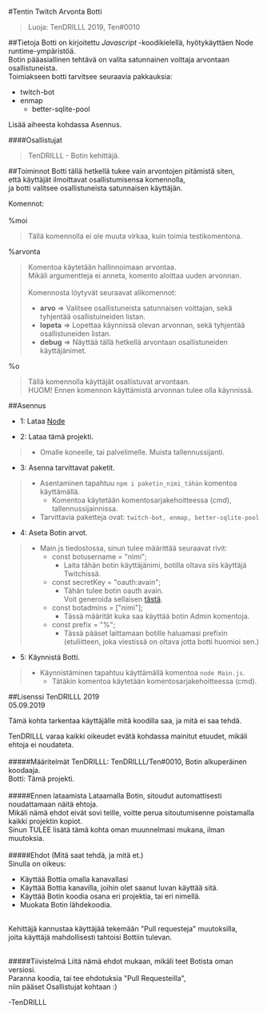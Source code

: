 #Tentin Twitch Arvonta Botti
>Luoja: TenDRILLL 2019, Ten#0010

##Tietoja
Botti on kirjoitettu _Javascript_ -koodikielellä, hyötykäyttäen Node runtime-ympäristöä.
<br>Botin pääasiallinen tehtävä on valita satunnainen voittaja arvontaan osallistuneista.
<br>Toimiakseen botti tarvitsee seuraavia pakkauksia:

- twitch-bot
- enmap
    - better-sqlite-pool
    
Lisää aiheesta kohdassa Asennus.

####Osallistujat
>TenDRILLL - Botin kehittäjä.

##Toiminnot
Botti tällä hetkellä tukee vain arvontojen pitämistä siten,
<br>että käyttäjät ilmoittavat osallistumisensa komennolla,
<br>ja botti valitsee osallistuneista satunnaisen käyttäjän.

Komennot:
<br><br>%moi
> Tällä komennolla ei ole muuta virkaa, kuin toimia testikomentona.

%arvonta
> Komentoa käytetään hallinnoimaan arvontaa.
<br>Mikäli argumentteja ei anneta, komento aloittaa uuden arvonnan.
<br><br>Komennosta löytyvät seuraavat alikomennot:
>
> * **arvo** => Valitsee osallistuneista satunnaisen voittajan, sekä tyhjentää osallistuineiden listan.
> * **lopeta** => Lopettaa käynnissä olevan arvonnan, sekä tyhjentää osallistuneiden listan.
> * **debug** => Näyttää tällä hetkellä arvontaan osallistuneiden käyttäjänimet.

%o
> Tällä komennolla käyttäjät osallistuvat arvontaan.
<br>HUOM! Ennen komennon käyttämistä arvonnan tulee olla käynnissä.

##Asennus

- 1: Lataa [Node]("https://nodejs.org/en/")

- 2: Lataa tämä projekti.
>    - Omalle koneelle, tai palvelimelle. Muista tallennussijanti.
- 3: Asenna tarvittavat paketit.
>    - Asentaminen tapahtuu ``npm i paketin_nimi_tähän`` komentoa käyttämällä.
>        - Komentoa käytetään komentosarjakehoitteessa (cmd), tallennussijainnissa.
>    - Tarvittavia paketteja ovat: ``twitch-bot, enmap, better-sqlite-pool``
- 4: Aseta Botin arvot.
> - Main.js tiedostossa, sinun tulee määrittää seuraavat rivit:
>   - const botusername = "nimi";
>       - Laita tähän botin käyttäjänimi, botilla oltava siis käyttäjä Twitchissä.
>   - const secretKey = "oauth:avain";
>       - Tähän tulee botin oauth avain.<br>Voit generoida sellaisen [tästä]("https://twitchapps.com/tmi/").
>   - const botadmins = ["nimi"];
>       - Tässä määrität kuka saa käyttää botin Admin komentoja.
>   - const prefix = "%";
>       - Tässä pääset laittamaan botille haluamasi prefixin<br>(etuliitteen, joka viestissä on oltava jotta botti huomioi sen.)
- 5: Käynnistä Botti.
> - Käynnistäminen tapahtuu käyttämällä komentoa ``node Main.js``.
>   - Tätäkin komentoa käytetään komentosarjakehoitteessa (cmd).  

##Lisenssi
TenDRILLL 2019
<br>05.09.2019

Tämä kohta tarkentaa käyttäjälle mitä koodilla saa, ja mitä ei saa tehdä.

TenDRILLL varaa kaikki oikeudet evätä kohdassa mainitut etuudet, mikäli ehtoja ei noudateta.
<br><br>
#####Määritelmät
TenDRILLL: TenDRILLL/Ten#0010, Botin alkuperäinen koodaaja.
<br>Botti: Tämä projekti.
<br><br>
#####Ennen lataamista
Lataamalla Botin, sitoudut automattisesti noudattamaan näitä ehtoja.
<br>Mikäli nämä ehdot eivät sovi teille, voitte perua sitoutumisenne poistamalla kaikki projektin kopiot.
<br>Sinun TULEE lisätä tämä kohta oman muunnelmasi mukana, ilman muutoksia.
<br><br>
#####Ehdot
(Mitä saat tehdä, ja mitä et.)
<br>Sinulla on oikeus:
* Käyttää Bottia omalla kanavallasi
* Käyttää Bottia kanavilla, joihin olet saanut luvan käyttää sitä.
* Käyttää Botin koodia osana eri projektia, tai eri nimellä.
* Muokata Botin lähdekoodia. 

<br> Kehittäjä kannustaa käyttäjää tekemään "Pull requesteja" muutoksilla,
<br>joita käyttäjä mahdollisesti tahtoisi Bottiin tulevan.
<br><br>

#####Tiivistelmä
Liitä nämä ehdot mukaan, mikäli teet Botista oman versiosi.
<br>Paranna koodia, tai tee ehdotuksia "Pull Requesteilla",
<br>niin pääset Osallistujat kohtaan :)

-TenDRILLL